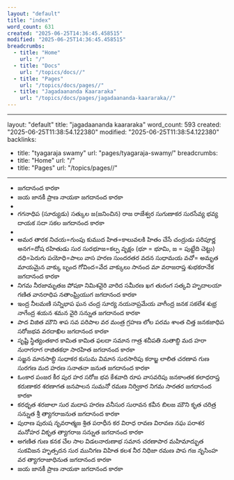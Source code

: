 ```yaml
---
layout: "default"
title: "index"
word_count: 631
created: "2025-06-25T14:36:45.458515"
modified: "2025-06-25T14:36:45.458515"
breadcrumbs:
  - title: "Home"
    url: "/"
  - title: "Docs"
    url: "/topics/docs//"
  - title: "Pages"
    url: "/topics/docs/pages//"
  - title: "Jagadaananda Kaararaka"
    url: "/topics/docs/pages/jagadaananda-kaararaka//"
---
```

---
layout: "default"
title: "jagadaananda kaararaka"
word_count: 593
created: "2025-06-25T11:38:54.122380"
modified: "2025-06-25T11:38:54.122380"
backlinks:
  - title: "tyagaraja swamy"
    url: "pages/tyagaraja-swamy/"
breadcrumbs:
  - title: "Home"
    url: "/"
  - title: "Pages"
    url: "/topics/pages//"
---
- జగదానంద కారకా
- జయ జానకీ ప్రాణ నాయకా
  జగదానంద కారకా
-
- గగనాధిప (సూర్యుడు) సత్కుల జ(జనించిన) రాజ రాజేశ్వర
  సుగుణాకర సురసేవ్య భవ్య దాయక
  సదా సకల జగదానంద కారకా
-
- అమర తారక నిచయ=గుంపు  కుముద హిత=కాలువలకి హితం చేసే చంద్రుడు  పరిపూర్ణ అనగ=దోష రహితుడు  సుర సురభూజ=కల్ప వృక్షం (భూ = భూమి, జ = పుట్టేది  చెట్టు)
  దధి=పెరుగు  పయోధి=పాలు  వాస హరణ సుందరతర వదన సుధామయ వచో= అమృత మాయమైన వాక్కు 
  బృంద గోవింద=వేద వాక్కులు  సానంద మా వరాజరాప్త శుభకరానేక
  జగదానంద కారకా
- నిగమ నీరజామృతజ పోషకా నిమిశవైరి వారిద సమీరణ
  ఖగ తురంగ సత్కవి హృదాలయా గణిత వానరాధిప నతాంఘ్రియుగ
  జగదానంద కారకా
- ఇంద్ర నీలమణి సన్నిభాప ఘన చంద్ర సూర్య నయనాప్రమేయ
  వాగీంద్ర జనక సకలేశ శుభ్ర నాగేంద్ర శయన శమన వైరి సన్నుత
  జగదానంద కారకా
- పాద విజిత మౌని శాప సవ పరిపాల వర మంత్ర గ్రహణ లోల
  పరమ శాంత చిత్త జనకజాధిప సరోజభవ వరదాఖిల
  జగదానంద కారకా
- సృష్టి స్థిత్యంతకార కామిత కామిత ఫలదా సమాన గాత్ర
  శచీపతి నుతాబ్ధి మద హరా నురాగరాగ రాజితకధా సారహిత
  జగదానంద కారకా
- సజ్జన మానసాబ్ధి సుధాకర కుసుమ విమాన సురసారిపు కరాబ్జ
  లాలిత చరణావ గుణ సురగణ మద హరణ సనాతనా జనుత
  జగదానంద కారకా
- ఓంకార పంజర కీర పుర హర సరోజ భవ కేశవాది రూప
  వాసవరిపు జనకాంతక కలాధరాప్త కరుణాకర శరణాగత
  జనపాలన సుమనో రమణ నిర్వికార నిగమ సారతర
  జగదానంద కారకా
- కరధృత శరజాలా సుర మదాప హరణ వనీసుర సురావన
  కవీన బిలజ మౌని కృత చరిత్ర సన్నుత శ్రీ త్యాగరాజనుత
  జగదానంద కారకా
- పురాణ పురుష నృవరాత్మజ శ్రిత పరాధీన కర విరాధ రావణ
  విరావణ నఘ పరాశర మనోహర వికృత త్యాగరాజ సన్నుత
  జగదానంద కారకా
- అగణిత గుణ కనక చేల సాల విడలనారుణాభ సమాన చరణాపార
  మహిమాద్భుత సుకవిజన హృత్సదన సుర మునిగణ విహిత కలశ
  నీర నిధిజా రమణ పాప గజ నృసింహ వర త్యాగరాజాధినుత
  జగదానంద కారకా
- జయ జానకీ ప్రాణ నాయకా
  జగదానంద కారకా